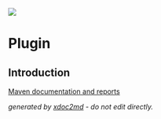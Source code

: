 ![](http://dev.lutece.paris.fr/jenkins/buildStatus/icon?job=cms-module-htmlpage-solr-deploy)
# Plugin

## Introduction


[Maven documentation and reports](http://dev.lutece.paris.fr/plugins/module-htmlpage-solr/)



 *generated by [xdoc2md](https://github.com/lutece-platform/tools-maven-xdoc2md-plugin) - do not edit directly.*